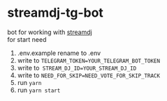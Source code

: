 # streamdj-tg-bot

bot for working with [streamdj](https://streamdj.ru)  
for start need
1. .env.example rename to .env
2. write to ```TELEGRAM_TOKEN=YOUR_TELEGRAM_BOT_TOKEN```
3. write to``` STREAM_DJ_ID=YOUR_STREAM_DJ_ID```
4. write to ```NEED_FOR_SKIP=NEED_VOTE_FOR_SKIP_TRACK```
5. run ```yarn```
6. run ```yarn start```